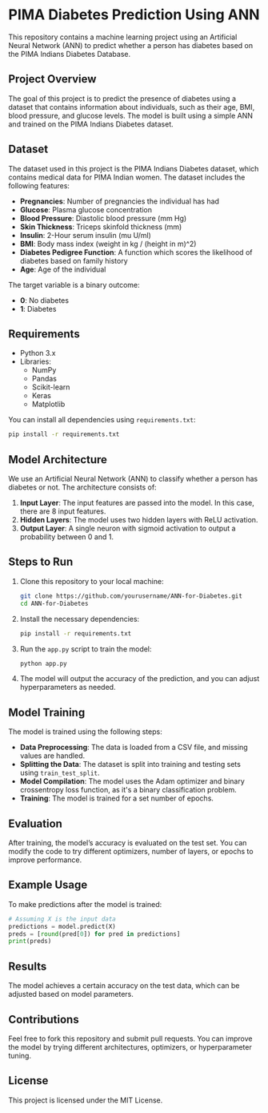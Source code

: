 # PIMA Diabetes Prediction Using ANN

This repository contains a machine learning project using an Artificial Neural Network (ANN) to predict whether a person has diabetes based on the PIMA Indians Diabetes Database.

## Project Overview

The goal of this project is to predict the presence of diabetes using a dataset that contains information about individuals, such as their age, BMI, blood pressure, and glucose levels. The model is built using a simple ANN and trained on the PIMA Indians Diabetes dataset.

## Dataset

The dataset used in this project is the PIMA Indians Diabetes dataset, which contains medical data for PIMA Indian women. The dataset includes the following features:

- **Pregnancies**: Number of pregnancies the individual has had
- **Glucose**: Plasma glucose concentration
- **Blood Pressure**: Diastolic blood pressure (mm Hg)
- **Skin Thickness**: Triceps skinfold thickness (mm)
- **Insulin**: 2-Hour serum insulin (mu U/ml)
- **BMI**: Body mass index (weight in kg / (height in m)^2)
- **Diabetes Pedigree Function**: A function which scores the likelihood of diabetes based on family history
- **Age**: Age of the individual

The target variable is a binary outcome:

- **0**: No diabetes
- **1**: Diabetes

## Requirements

- Python 3.x
- Libraries:
  - NumPy
  - Pandas
  - Scikit-learn
  - Keras
  - Matplotlib

You can install all dependencies using `requirements.txt`:

```bash
pip install -r requirements.txt
```

## Model Architecture

We use an Artificial Neural Network (ANN) to classify whether a person has diabetes or not. The architecture consists of:

1. **Input Layer**: The input features are passed into the model. In this case, there are 8 input features.
2. **Hidden Layers**: The model uses two hidden layers with ReLU activation.
3. **Output Layer**: A single neuron with sigmoid activation to output a probability between 0 and 1.

## Steps to Run

1. Clone this repository to your local machine:
   ```bash
   git clone https://github.com/yourusername/ANN-for-Diabetes.git
   cd ANN-for-Diabetes
   ```

2. Install the necessary dependencies:
   ```bash
   pip install -r requirements.txt
   ```

3. Run the `app.py` script to train the model:
   ```bash
   python app.py
   ```

4. The model will output the accuracy of the prediction, and you can adjust hyperparameters as needed.

## Model Training

The model is trained using the following steps:

- **Data Preprocessing**: The data is loaded from a CSV file, and missing values are handled.
- **Splitting the Data**: The dataset is split into training and testing sets using `train_test_split`.
- **Model Compilation**: The model uses the Adam optimizer and binary crossentropy loss function, as it's a binary classification problem.
- **Training**: The model is trained for a set number of epochs.

## Evaluation

After training, the model’s accuracy is evaluated on the test set. You can modify the code to try different optimizers, number of layers, or epochs to improve performance.

## Example Usage

To make predictions after the model is trained:

```python
# Assuming X is the input data
predictions = model.predict(X)
preds = [round(pred[0]) for pred in predictions]
print(preds)
```

## Results

The model achieves a certain accuracy on the test data, which can be adjusted based on model parameters.

## Contributions

Feel free to fork this repository and submit pull requests. You can improve the model by trying different architectures, optimizers, or hyperparameter tuning.

## License

This project is licensed under the MIT License.
